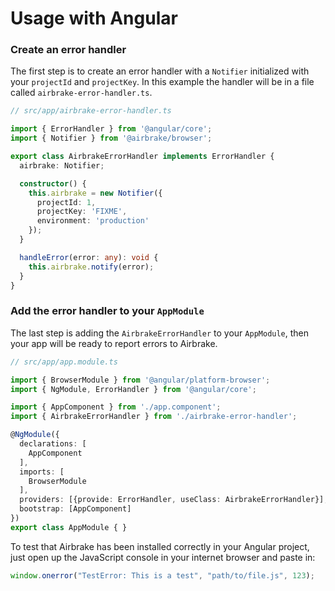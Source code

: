 # Usage with Angular

### Create an error handler
The first step is to create an error handler with a `Notifier`
initialized with your `projectId` and `projectKey`. In this example the
handler will be in a file called `airbrake-error-handler.ts`.

```ts
// src/app/airbrake-error-handler.ts

import { ErrorHandler } from '@angular/core';
import { Notifier } from '@airbrake/browser';

export class AirbrakeErrorHandler implements ErrorHandler {
  airbrake: Notifier;

  constructor() {
    this.airbrake = new Notifier({
      projectId: 1,
      projectKey: 'FIXME',
      environment: 'production'
    });
  }

  handleError(error: any): void {
    this.airbrake.notify(error);
  }
}
```

### Add the error handler to your `AppModule`

The last step is adding the `AirbrakeErrorHandler` to your `AppModule`, then
your app will be ready to report errors to Airbrake.

```ts
// src/app/app.module.ts

import { BrowserModule } from '@angular/platform-browser';
import { NgModule, ErrorHandler } from '@angular/core';

import { AppComponent } from './app.component';
import { AirbrakeErrorHandler } from './airbrake-error-handler';

@NgModule({
  declarations: [
    AppComponent
  ],
  imports: [
    BrowserModule
  ],
  providers: [{provide: ErrorHandler, useClass: AirbrakeErrorHandler}],
  bootstrap: [AppComponent]
})
export class AppModule { }
```

To test that Airbrake has been installed correctly in your Angular project,
just open up the JavaScript console in your internet browser and paste in:

```js
window.onerror("TestError: This is a test", "path/to/file.js", 123);
```

